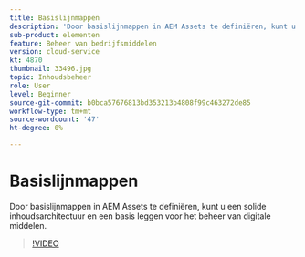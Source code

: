 ```yaml
---
title: Basislijnmappen
description: 'Door basislijnmappen in AEM Assets te definiëren, kunt u een solide inhoudsarchitectuur en een basis leggen voor het beheer van digitale middelen. '
sub-product: elementen
feature: Beheer van bedrijfsmiddelen
version: cloud-service
kt: 4870
thumbnail: 33496.jpg
topic: Inhoudsbeheer
role: User
level: Beginner
source-git-commit: b0bca57676813bd353213b4808f99c463272de85
workflow-type: tm+mt
source-wordcount: '47'
ht-degree: 0%

---
```



# Basislijnmappen

Door basislijnmappen in AEM Assets te definiëren, kunt u een solide inhoudsarchitectuur en een basis leggen voor het beheer van digitale middelen.

>[!VIDEO](https://video.tv.adobe.com/v/33496/?quality=12&learn=on&hidetitle=true)
